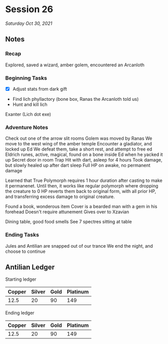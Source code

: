 # Session 26

_Saturday Oct 30, 2021_

## Notes

### Recap

Explored, saved a wizard, amber golem, encountered an Arcanloth

### Beginning Tasks

- [x] Adjust stats from dark gift
- Find lich phyllactory (bone box, Ranas the Arcanloth told us)
- Hunt and kill lich

Exanter (Lich dot exe)

### Adventure Notes

Check out one of the arrow slit rooms
Golem was moved by Ranas
We move to the west wing of the amber temple
Encounter a gladiator, and locked up Ed
We defeat them, take a short rest, and attempt to free ed
Eldrich runes, active, magical, found on a bone inside Ed when he yacked it up
Secret door in room
Trap
Hit with dart, asleep for 4 hours
Took damage, but slowly healed up after dart sleep
Full HP on awake, no permanent damage

Learned that True Polymorph requires 1 hour duration after casting to make it permanenet. Until then, it works like regular polymorph where dropping the creature to 0 HP reverts them back to original form, with all prior HP, and transferring excess damage to original creature.

Found a book, wonderous item
Cover is a bearded man with a gem in his forehead
Doesn't require attunement
Gives over to Xzavian

Dining table, good food smells
See 7 spectres sitting at table


### Ending Tasks

Jules and Antilian are snapped out of our trance
We end the night, and choose to continue


## Antilian Ledger

Starting ledger

| Copper | Silver | Gold | Platinum |
| --- | --- | --- | --- |
| 12.5 | 20 | 90 | 149 |

Ending ledger

| Copper | Silver | Gold | Platinum |
| --- | --- | --- | --- |
| 12.5 | 20 | 90 | 149 |